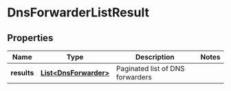 # DnsForwarderListResult

## Properties
Name | Type | Description | Notes
------------ | ------------- | ------------- | -------------
**results** | [**List&lt;DnsForwarder&gt;**](DnsForwarder.md) | Paginated list of DNS forwarders | 

